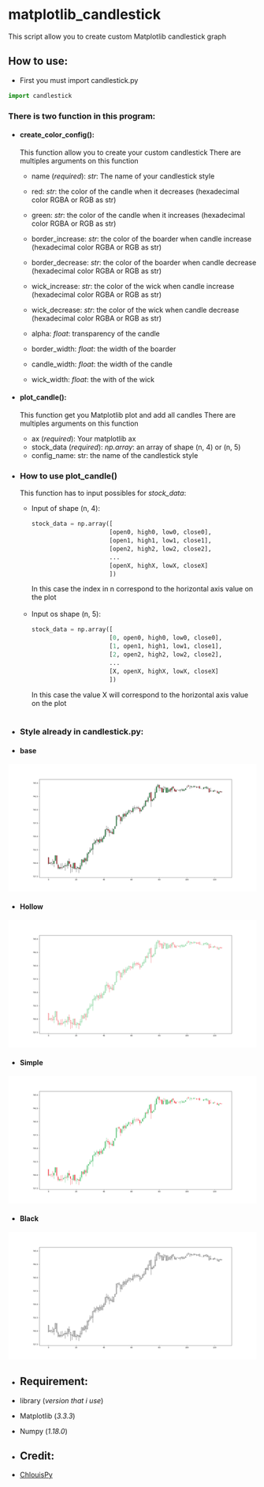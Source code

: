 # matplotlib_candlestick
This script allow you to create custom Matplotlib candlestick graph

## How to use:

- First you must import candlestick.py
````python
import candlestick
````

### There is two function in this program:

- #### create_color_config():
    This function allow you to create your custom candlestick
    There are multiples arguments on this function 
    * name (*required*): *str*: The name of your candlestick style
    * red: *str*: the color of the candle when it decreases (hexadecimal color RGBA or RGB as str)
    * green: *str*: the color of the candle when it increases (hexadecimal color RGBA or RGB as str)
    * border_increase: *str*: the color of the boarder when candle increase (hexadecimal color RGBA or RGB as str)
    * border_decrease: *str*: the color of the boarder when candle decrease (hexadecimal color RGBA or RGB as str)
    * wick_increase: *str*: the color of the wick when candle increase (hexadecimal color RGBA or RGB as str)
    * wick_decrease: *str*: the color of the wick when candle decrease (hexadecimal color RGBA or RGB as str)
      
    * alpha: *float*: transparency of the candle
    * border_width: *float*: the width of the boarder
    * candle_width: *float*: the width of the candle 
    * wick_width: *float*: the with of the wick

- #### plot_candle():
    This function get you Matplotlib plot and add all candles 
    There are multiples arguments on this function
    * ax (*required*):  Your matplotlib ax
    * stock_data (*required*): *np.array*: an array of shape (n, 4) or (n, 5)
    * config_name: str: the name of the candlestick style
    
- ### How to use plot_candle()

    This function has to input possibles for *stock_data*:
    
    - Input of shape (n, 4):
        ```python
        stock_data = np.array([
                              [open0, high0, low0, close0],
                              [open1, high1, low1, close1],
                              [open2, high2, low2, close2],
                              ...
                              [openX, highX, lowX, closeX]
                              ])
        ```
      In this case the index in n correspond to the horizontal axis value on the plot
      <br>
      <br>
    - Input os shape (n, 5):
        ```python
        stock_data = np.array([
                              [0, open0, high0, low0, close0],
                              [1, open1, high1, low1, close1],
                              [2, open2, high2, low2, close2],
                              ...
                              [X, openX, highX, lowX, closeX]
                              ])

        ```
      In this case the value X will correspond to the horizontal axis value on the plot
      <br>
      <br>
      
- ### Style already in candlestick.py:
    
- #### base
![alt text](https://github.com/ChlouisPy/matplotlib_candlestick/blob/main/images/base.png?raw=true)
- #### Hollow
![alt text](https://github.com/ChlouisPy/matplotlib_candlestick/blob/main/images/hollow.png?raw=true)
- #### Simple
![alt text](https://github.com/ChlouisPy/matplotlib_candlestick/blob/main/images/simple.png?raw=true)
- #### Black
![alt text](https://github.com/ChlouisPy/matplotlib_candlestick/blob/main/images/black.png?raw=true)


- ## Requirement:
- library     (*version that i use*)
- Matplotlib  (*3.3.3*)
- Numpy       (*1.18.0*)

- ## Credit:
- [ChlouisPy](https://github.com/ChlouisPy/)
